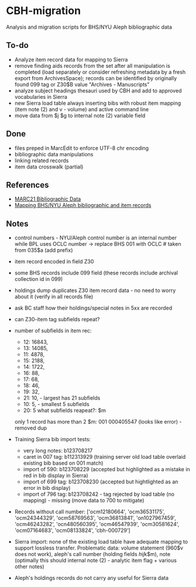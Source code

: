 # CBH-migration
 Analysis and migration scripts for BHS/NYU Aleph bibliographic data


## To-do
+ Analyze item record data for mapping to Sierra
+ remove finding aids records from the set after all manipulation is completed (load separately or consider refreshing metadata by a fresh export from ArchivesSpace); records can be identified by originally found 099 tag or Z30$B value "Archives - Manuscripts"
+ analyze subject headings thesauri used by CBH and add to approved vocabularies in Sierra
+ new Sierra load table always inserting bibs with robust item mapping (item note (2) and v - volume) and active command line
+ move data from $j $g to internal note (2) variable field


## Done
+ files preped in MarcEdit to enforce UTF-8 chr encoding
+ bibliographic data manipulations
+ linking related records
+ item data crosswalk (partial)

## References
+ [MARC21 Bibliographic Data](https://www.loc.gov/marc/bibliographic/)
+ [Mapping BHS/NYU Aleph bibliographic and item records](https://docs.google.com/spreadsheets/d/19CPV3APa_wotCb2KLEjoiJF8IKdmbhuHEnqvFdqDhmQ/edit?usp=sharing)


## Notes
+ control numbers - NYU/Aleph control number is an internal number while BPL uses OCLC number -> replace BHS 001 with OCLC # taken from 035$a (add prefix)
+ item record encoded in field Z30
+ some BHS records include 099 field (these records include archival collection id in 099)
+ holdings dump duplicates Z30 item record data - no need to worry about it (verify in all records file)
+ ask BC staff how their holdings/special notes in 5xx are recorded
+ can Z30-item tag subfields repeat?
+ number of subfields in item rec:
    + 12: 16843,
    + 13: 14085,
    + 11: 4878,
    + 15: 2188,
    + 14: 1722,
    + 16: 88,
    + 17: 68,
    + 18: 46,
    + 19: 32,
    + 21: 10, - largest has 21 subfields
    + 10: 5,  - smallest 5 subfields
    + 20: 5
    what subfields reapeat?: $m

    only 1 record has more than 2 $m: 001  000405547 (looks like error) - removed dup

+ Training Sierra bib import tests:
    + very long notes: b123708217
    + caret in 007 tag: b112313929 (training server old load table overlaid existing bib based on 001 match)
    + import of 590: b123708229 (accepted but highlighted as a mistake in red in bib display in Sierra)
    + import of 699 tag: b123708230 (accepted but hightlighted as an error in bib display)
    + import of 796 tag: b123708242 - tag rejected by load table (no mapping) - missing (move data to 700 to mitigate)

+ Records without call number: ['ocm12180664', 'ocm36531175', 'ocm24344329', 'ocm58769563', 'ocm36813841', 'on1027967459', 'ocm46243282', 'ocn480560395', 'ocm46547939', 'ocm30581624', 'ocm07164683', 'ocm08133824', 'cbh-000729']

+ Sierra import: none of the existing load table have adequate mapping to support lossless transfer. Problematic data: volume statement (960$v does not work), aleph's call number (holding fields $h$i$j$k$m), note (optimally this should internal note (2) - analytic item flag + various other notes)

+ Aleph's holdings records do not carry any useful for Sierra data